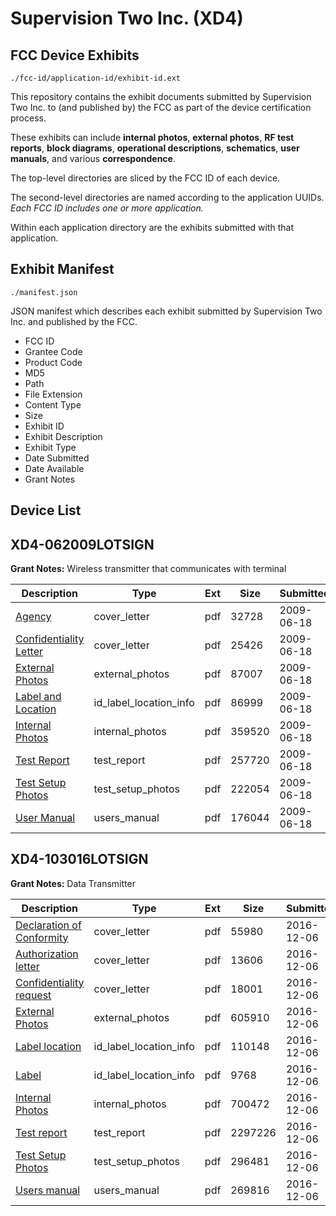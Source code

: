 # Supervision Two Inc. (XD4)
## FCC Device Exhibits

```
./fcc-id/application-id/exhibit-id.ext
```

This repository contains the exhibit documents submitted by Supervision Two Inc. to (and published by) the FCC as part of the device certification process.

These exhibits can include **internal photos**, **external photos**, **RF test reports**, **block diagrams**, **operational descriptions**, **schematics**, **user manuals**, and various **correspondence**.

The top-level directories are sliced by the FCC ID of each device.

The second-level directories are named according to the application UUIDs. *Each FCC ID includes one or more application.*

Within each application directory are the exhibits submitted with that application. 

## Exhibit Manifest

```
./manifest.json
```

JSON manifest which describes each exhibit submitted by Supervision Two Inc. and published by the FCC.

- FCC ID
- Grantee Code
- Product Code
- MD5
- Path
- File Extension
- Content Type
- Size
- Exhibit ID
- Exhibit Description
- Exhibit Type
- Date Submitted
- Date Available
- Grant Notes

## Device List
## XD4-062009LOTSIGN
**Grant Notes:** Wireless transmitter that communicates with terminal

| Description | Type | Ext | Size | Submitted | Available |
| ----------- | ---- | --- | ---- | --------- | --------- |
| [Agency](XD4-062009LOTSIGN/63a0b0129b38284bb28d63e16c18596f/1126475.pdf) | cover_letter | pdf | 32728 | 2009-06-18 | 2009-06-19 |
| [Confidentiality Letter](XD4-062009LOTSIGN/63a0b0129b38284bb28d63e16c18596f/1126476.pdf) | cover_letter | pdf | 25426 | 2009-06-18 | 2009-06-19 |
| [External Photos](XD4-062009LOTSIGN/63a0b0129b38284bb28d63e16c18596f/1126478.pdf) | external_photos | pdf | 87007 | 2009-06-18 | 2009-06-19 |
| [Label and Location](XD4-062009LOTSIGN/63a0b0129b38284bb28d63e16c18596f/1126480.pdf) | id_label_location_info | pdf | 86999 | 2009-06-18 | 2009-06-19 |
| [Internal Photos](XD4-062009LOTSIGN/63a0b0129b38284bb28d63e16c18596f/1126479.pdf) | internal_photos | pdf | 359520 | 2009-06-18 | 2009-06-19 |
| [Test Report](XD4-062009LOTSIGN/63a0b0129b38284bb28d63e16c18596f/1126483.pdf) | test_report | pdf | 257720 | 2009-06-18 | 2009-06-19 |
| [Test Setup Photos](XD4-062009LOTSIGN/63a0b0129b38284bb28d63e16c18596f/1126484.pdf) | test_setup_photos | pdf | 222054 | 2009-06-18 | 2009-06-19 |
| [User Manual](XD4-062009LOTSIGN/63a0b0129b38284bb28d63e16c18596f/1126485.pdf) | users_manual | pdf | 176044 | 2009-06-18 | 2009-06-19 |
## XD4-103016LOTSIGN
**Grant Notes:** Data Transmitter

| Description | Type | Ext | Size | Submitted | Available |
| ----------- | ---- | --- | ---- | --------- | --------- |
| [Declaration of Conformity](XD4-103016LOTSIGN/c8b91521a0a3b232ad102e196d4b3cf2/3219645.pdf) | cover_letter | pdf | 55980 | 2016-12-06 | 2016-12-06 |
| [Authorization letter](XD4-103016LOTSIGN/c8b91521a0a3b232ad102e196d4b3cf2/3219648.pdf) | cover_letter | pdf | 13606 | 2016-12-06 | 2016-12-06 |
| [Confidentiality request](XD4-103016LOTSIGN/c8b91521a0a3b232ad102e196d4b3cf2/3219649.pdf) | cover_letter | pdf | 18001 | 2016-12-06 | 2016-12-06 |
| [External Photos](XD4-103016LOTSIGN/c8b91521a0a3b232ad102e196d4b3cf2/3219641.pdf) | external_photos | pdf | 605910 | 2016-12-06 | 2016-12-06 |
| [Label location](XD4-103016LOTSIGN/c8b91521a0a3b232ad102e196d4b3cf2/3219646.pdf) | id_label_location_info | pdf | 110148 | 2016-12-06 | 2016-12-06 |
| [Label](XD4-103016LOTSIGN/c8b91521a0a3b232ad102e196d4b3cf2/3219647.pdf) | id_label_location_info | pdf | 9768 | 2016-12-06 | 2016-12-06 |
| [Internal Photos](XD4-103016LOTSIGN/c8b91521a0a3b232ad102e196d4b3cf2/3219642.pdf) | internal_photos | pdf | 700472 | 2016-12-06 | 2016-12-06 |
| [Test report](XD4-103016LOTSIGN/c8b91521a0a3b232ad102e196d4b3cf2/3219650.pdf) | test_report | pdf | 2297226 | 2016-12-06 | 2016-12-06 |
| [Test Setup Photos](XD4-103016LOTSIGN/c8b91521a0a3b232ad102e196d4b3cf2/3219643.pdf) | test_setup_photos | pdf | 296481 | 2016-12-06 | 2016-12-06 |
| [Users manual](XD4-103016LOTSIGN/c8b91521a0a3b232ad102e196d4b3cf2/3219644.pdf) | users_manual | pdf | 269816 | 2016-12-06 | 2016-12-06 |
